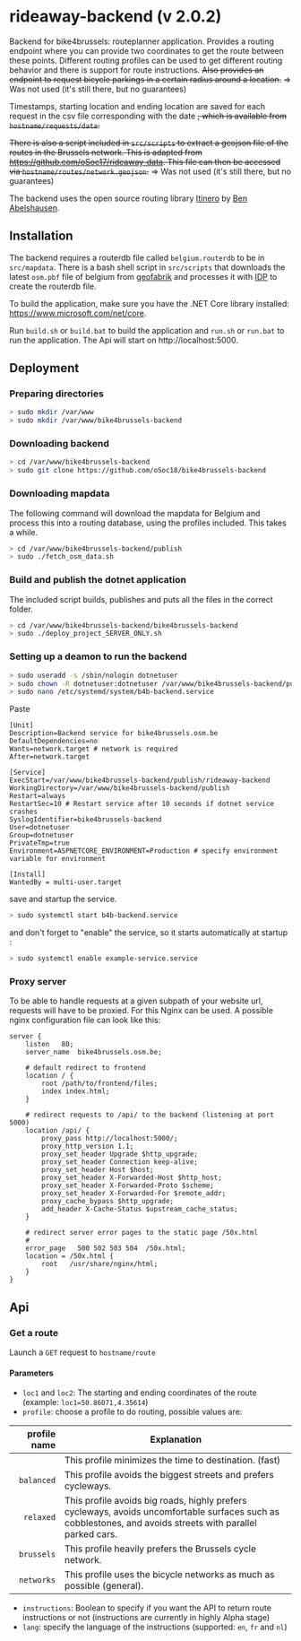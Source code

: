 # rideaway-backend (v 2.0.2)

Backend for bike4brussels: routeplanner application. Provides a routing endpoint where you can provide two coordinates to get the route between these points. Different routing profiles can be used to get different routing behavior and there is support for route instructions. ~~Also provides an endpoint to request bicycle parkings in a certain radius around a location.~~  => Was not used (it's still there, but no guarantees)

Timestamps, starting location and ending location are saved for each request in the csv file corresponding with the date ~~, which is available from `hostname/requests/data`.~~

~~There is also a script included in `src/scripts` to extract a geojson file of the routes in the Brussels network. This is adapted from https://github.com/oSoc17/rideaway-data. This file can then be accessed via `hostname/routes/network.geojson`.~~ => Was not used (it's still there, but no guarantees)

The backend uses the open source routing library [Itinero](https://github.com/itinero/routing) by [Ben Abelshausen](https://github.com/xivk).

## Installation

The backend requires a routerdb file called `belgium.routerdb` to be in `src/mapdata`. There is a bash shell script in `src/scripts` that downloads the latest `osm.pbf` file of belgium from [geofabrik](https://www.geofabrik.de/) and processes it with [IDP](https://github.com/itinero/idp) to create the routerdb file.

To build the application, make sure you have the .NET Core library installed: https://www.microsoft.com/net/core.

Run `build.sh` or `build.bat` to build the application and `run.sh` or `run.bat` to run the application. The Api will start on http://localhost:5000.

## Deployment

### Preparing directories
```bash
> sudo mkdir /var/www
> sudo mkdir /var/www/bike4brussels-backend
```

### Downloading backend
```bash
> cd /var/www/bike4brussels-backend
> sudo git clone https://github.com/oSoc18/bike4brussels-backend
```

### Downloading mapdata
The following command will download the mapdata for Belgium and process this into a routing database, using the profiles included. This takes a while.
```bash
> cd /var/www/bike4brussels-backend/publish
> sudo ./fetch_osm_data.sh
```

### Build and publish the dotnet application
The included script builds, publishes and puts all the files in the correct folder.
```bash
> cd /var/www/bike4brussels-backend/bike4brussels-backend
> sudo ./deploy_project_SERVER_ONLY.sh
```

### Setting up a deamon to run the backend
```bash
> sudo useradd -s /sbin/nologin dotnetuser
> sudo chown -R dotnetuser:dotnetuser /var/www/bike4brussels-backend/publish
> sudo nano /etc/systemd/system/b4b-backend.service
```
Paste
```
[Unit]
Description=Backend service for bike4brussels.osm.be
DefaultDependencies=no
Wants=network.target # network is required
After=network.target

[Service]
ExecStart=/var/www/bike4brussels-backend/publish/rideaway-backend
WorkingDirectory=/var/www/bike4brussels-backend/publish
Restart=always
RestartSec=10 # Restart service after 10 seconds if dotnet service crashes
SyslogIdentifier=bike4brussels-backend
User=dotnetuser
Group=dotnetuser
PrivateTmp=true
Environment=ASPNETCORE_ENVIRONMENT=Production # specify environment variable for environment

[Install]
WantedBy = multi-user.target
```
save and startup the service.

```bash
> sudo systemctl start b4b-backend.service
```

and don't forget to "enable" the service, so it starts automatically at startup :

```bash
> sudo systemctl enable example-service.service
```

### Proxy server
To be able to handle requests at a given subpath of your website url, requests will have to be proxied. For this Nginx can be used. A possible nginx configuration file can look like this:
```
server {
    listen	 80;
    server_name  bike4brussels.osm.be;

    # default redirect to frontend
    location / {
        root /path/to/frontend/files;
        index index.html;
    }

    # redirect requests to /api/ to the backend (listening at port 5000)
    location /api/ {
        proxy_pass http://localhost:5000/;
        proxy_http_version 1.1;
        proxy_set_header Upgrade $http_upgrade;
        proxy_set_header Connection keep-alive;
        proxy_set_header Host $host;
        proxy_set_header X-Forwarded-Host $http_host;
        proxy_set_header X-Forwarded-Proto $scheme;
        proxy_set_header X-Forwarded-For $remote_addr;
        proxy_cache_bypass $http_upgrade;
        add_header X-Cache-Status $upstream_cache_status;
    }

    # redirect server error pages to the static page /50x.html
    #
    error_page   500 502 503 504  /50x.html;
    location = /50x.html {
        root   /usr/share/nginx/html;
    }
}
```

## Api

### Get a route

Launch a `GET` request to `hostname/route`

#### Parameters

- `loc1` and `loc2`: The starting and ending coordinates of the route (example: `loc1=50.86071,4.35614`)
- `profile`: choose a profile to do routing, possible values are:

| profile name   | Explanation |
|---------------:|-------------|
| ` `            | This profile minimizes the time to destination. (fast) |
| `balanced`     | This profile avoids the biggest streets and prefers cycleways. |
| `relaxed`      | This profile avoids big roads, highly prefers cycleways, avoids uncomfortable surfaces such as cobblestones, and avoids streets with parallel parked cars. |
| `brussels`     | This profile heavily prefers the Brussels cycle network. |
| `networks`     | This profile uses the bicycle networks as much as possible (general). |

- `instructions`: Boolean to specify if you want the API to return route instructions or not (instructions are currently in highly Alpha stage)
- `lang`: specify the language of the instructions (supported: `en`, `fr` and `nl`)

